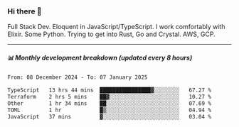 ### Hi there 👋

Full Stack Dev. Eloquent in JavaScript/TypeScript. I work comfortably with Elixir. Some Python. Trying to get into Rust, Go and Crystal. AWS, GCP.

***

##### 📊 Monthly development breakdown (updated every 8 hours)

<!--START_SECTION:waka-->

```txt
From: 08 December 2024 - To: 07 January 2025

TypeScript   13 hrs 44 mins  ████████████████▓░░░░░░░░   67.27 %
Terraform    2 hrs 5 mins    ██▓░░░░░░░░░░░░░░░░░░░░░░   10.27 %
Other        1 hr 34 mins    ██░░░░░░░░░░░░░░░░░░░░░░░   07.69 %
TOML         1 hr            █▒░░░░░░░░░░░░░░░░░░░░░░░   04.94 %
JavaScript   37 mins         ▓░░░░░░░░░░░░░░░░░░░░░░░░   03.04 %
```

<!--END_SECTION:waka-->

